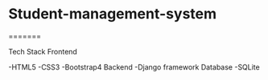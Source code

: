 # Student-management-system
=======

Tech Stack
Frontend

  -HTML5
  -CSS3
  -Bootstrap4
Backend
  -Django framework
Database
  -SQLite
